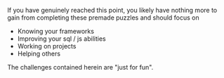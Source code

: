 If you have genuinely reached this point, you likely have nothing more to gain from completing these premade puzzles and should focus on
* Knowing your frameworks
* Improving your sql / js abilities
* Working on projects
* Helping others

The challenges contained herein are "just for fun".